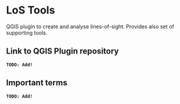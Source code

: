 # LoS Tools

QGIS plugin to create and analyse lines-of-sight. Provides also set of supporting tools.


## Link to QGIS Plugin repository

**`TODO: Add!`**

## Important terms

**`TODO: Add!`**  
